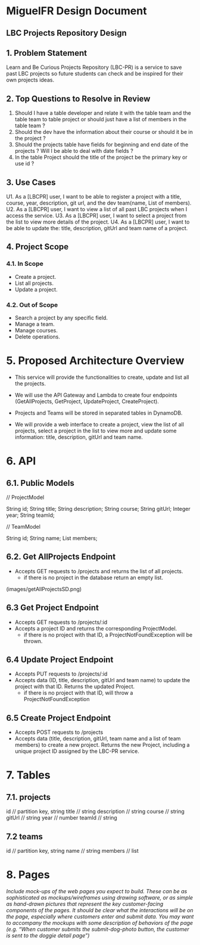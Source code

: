 # MiguelFR Design Document

## LBC Projects Repository Design

## 1. Problem Statement

Learn and Be Curious Projects Repository (LBC-PR) is a service to save past LBC projects so future students
can check and be inspired for their own projects ideas. 


## 2. Top Questions to Resolve in Review

1. Should I have a table developer and relate it with the table team and the table team to table project or should just
have a list of members in the table team ?  
2. Should the dev have the information about their course or should it be in the project ?  
3. Should the projects table have fields for beginning and end date of the projects ? Will I be able to deal with date fields ?
4. In the table Project should the title of the project be the primary key or use id ?

## 3. Use Cases

U1. As a [LBCPR] user, I want to be able to register a project with a title, course, year, description, git url,
and the dev team(name, List of members).
U2. As a [LBCPR] user, I want to view a list of all past LBC projects when I access the service.
U3. As a [LBCPR] user, I want to select a project from the list to view more details of the project.
U4. As a [LBCPR] user, I want to be able to update the: title, description, gitUrl and team name of a project.


## 4. Project Scope

### 4.1. In Scope

* Create a project.
* List all projects.
* Update a project.

### 4.2. Out of Scope

* Search a project by any specific field.
* Manage a team.
* Manage courses.
* Delete operations.

# 5. Proposed Architecture Overview

* This service will provide the functionalities to create, update and list all the projects.

* We will use the API Gateway and Lambda to create four endpoints (GetAllProjects, GetProject, UpdateProject, CreateProject).

* Projects and Teams will be stored in separated tables in DynamoDB.

* We will provide a web interface to create a project, view the list of all
projects, select a project in the list to view more and update some information: title, description, gitUrl and team name. 

# 6. API

## 6.1. Public Models

// ProjectModel

String id;
String title;
String description;
String course;
String gitUrl;
Integer year;
String teamId;

// TeamModel

String id;
String name;
List<String> members;


## 6.2. Get AllProjects Endpoint

* Accepts GET requests to /projects and returns the list of all projects.
    * if there is no project in the database return an empty list.
    
(images/getAllProjectsSD.png)

## 6.3 Get Project Endpoint

* Accepts GET requests to /projects/:id
* Accepts a project ID and returns the corresponding ProjectModel.
    * if there is no project with that ID, a ProjectNotFoundException will be thrown.
  
## 6.4 Update Project Endpoint

* Accepts PUT requests to /projects/:id
* Accepts data (ID, title, description, gitUrl and team name) to update the project with that ID. 
Returns the updated Project.
    * if there is no project with that ID, will throw a ProjectNotFoundException

## 6.5 Create Project Endpoint

* Accepts POST requests to /projects
* Accepts data (title, description, gitUrl, team name and a list of team members) to create a new project.
  Returns the new Project, including a unique project ID assigned by the LBC-PR service.

# 7. Tables

## 7.1. projects
id          // partition key, string
title       // string
description // string
course      // string
gitUrl      // string
year        // number
teamId      // string

## 7.2 teams
id      // partition key, string
name    // string
members // list

# 8. Pages

*Include mock-ups of the web pages you expect to build. These can be as
sophisticated as mockups/wireframes using drawing software, or as simple as
hand-drawn pictures that represent the key customer-facing components of the
pages. It should be clear what the interactions will be on the page, especially
where customers enter and submit data. You may want to accompany the mockups
with some description of behaviors of the page (e.g. “When customer submits the
submit-dog-photo button, the customer is sent to the doggie detail page”)*
